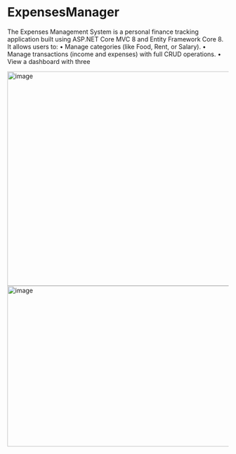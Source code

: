 # ExpensesManager

The Expenses Management System is a personal finance tracking application built using ASP.NET Core MVC 8 and Entity Framework Core 8.
It allows users to:
•	Manage categories (like Food, Rent, or Salary).
•	Manage transactions (income and expenses) with full CRUD operations.
•	View a dashboard with three 

<img width="975" height="488" alt="image" src="https://github.com/user-attachments/assets/6aba4f5b-e241-4190-b1fd-695337110a49" />

<img width="975" height="366" alt="image" src="https://github.com/user-attachments/assets/3a747cf6-1848-4ded-8232-bfc59f4aac74" />

